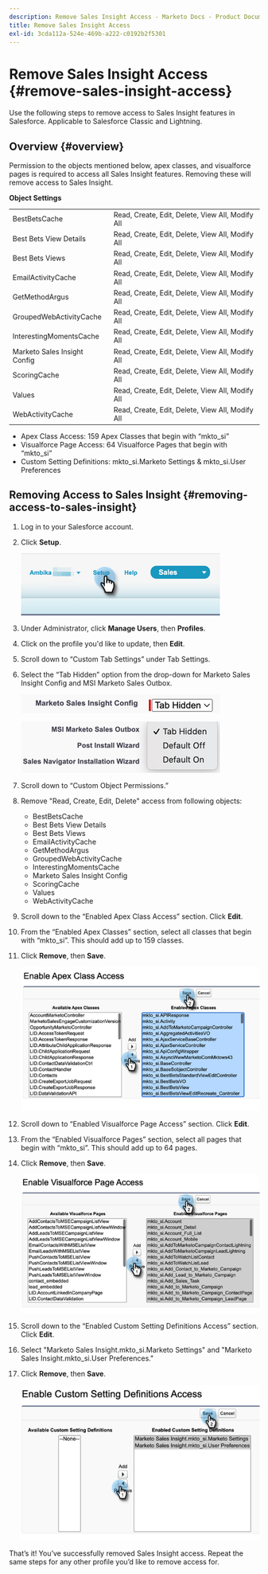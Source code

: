 ```yaml
---
description: Remove Sales Insight Access - Marketo Docs - Product Documentation
title: Remove Sales Insight Access
exl-id: 3cda112a-524e-469b-a222-c0192b2f5301
---
```

# Remove Sales Insight Access {#remove-sales-insight-access}

Use the following steps to remove access to Sales Insight features in Salesforce. Applicable to Salesforce Classic and Lightning.

## Overview {#overview}

Permission to the objects mentioned below, apex classes, and visualforce pages is required to access all Sales Insight features. Removing these will remove access to Sales Insight.

**Object Settings**

<table> 
 <tbody> 
 <tr> 
   <td>BestBetsCache</td> 
   <td>Read, Create, Edit, Delete, View All, Modify All</td> 
  </tr> 
  <tr> 
   <td>Best Bets View Details</td> 
   <td>Read, Create, Edit, Delete, View All, Modify All</td> 
  </tr> 
  <tr> 
   <td>Best Bets Views</td> 
   <td>Read, Create, Edit, Delete, View All, Modify All</td> 
  </tr> 
  <tr> 
   <td>EmailActivityCache</td> 
   <td>Read, Create, Edit, Delete, View All, Modify All</td> 
  </tr> 
  <tr> 
   <td>GetMethodArgus</td> 
   <td>Read, Create, Edit, Delete, View All, Modify All</td> 
  </tr> 
  <tr> 
   <td>GroupedWebActivityCache</td> 
   <td>Read, Create, Edit, Delete, View All, Modify All</td> 
  </tr> 
  <tr> 
   <td>InterestingMomentsCache</td> 
   <td>Read, Create, Edit, Delete, View All, Modify All</td> 
  </tr> 
  <tr> 
   <td>Marketo Sales Insight Config</td> 
   <td>Read, Create, Edit, Delete, View All, Modify All</td> 
  </tr> 
  <tr> 
   <td>ScoringCache</td> 
   <td>Read, Create, Edit, Delete, View All, Modify All</td> 
  </tr> 
  <tr> 
   <td>Values</td> 
   <td>Read, Create, Edit, Delete, View All, Modify All</td> 
  </tr> 
  <tr> 
   <td>WebActivityCache</td> 
   <td>Read, Create, Edit, Delete, View All, Modify All</td> 
  </tr> 
 </tbody> 
</table>

* Apex Class Access: 159 Apex Classes that begin with “mkto_si”
* Visualforce Page Access: 64 Visualforce Pages that begin with “mkto_si”
* Custom Setting Definitions: mkto_si.Marketo Settings & mkto_si.User Preferences

## Removing Access to Sales Insight {#removing-access-to-sales-insight}

1. Log in to your Salesforce account.

1. Click **Setup**.

   ![](assets/remove-sales-insight-access-1.png)

1. Under Administrator, click **Manage Users**, then **Profiles**.

1. Click on the profile you'd like to update, then **Edit**.

1. Scroll down to “Custom Tab Settings” under Tab Settings.

1. Select the “Tab Hidden” option from the drop-down for Marketo Sales Insight Config and MSI Marketo Sales Outbox.

   ![](assets/remove-sales-insight-access-2.png)

   ![](assets/remove-sales-insight-access-3.png)

1. Scroll down to “Custom Object Permissions.”

1. Remove "Read, Create, Edit, Delete" access from following objects:

   * BestBetsCache
   * Best Bets View Details
   * Best Bets Views
   * EmailActivityCache
   * GetMethodArgus
   * GroupedWebActivityCache
   * InterestingMomentsCache
   * Marketo Sales Insight Config
   * ScoringCache
   * Values
   * WebActivityCache

1. Scroll down to the “Enabled Apex Class Access” section. Click **Edit**.

1. From the “Enabled Apex Classes” section, select all classes that begin with “mkto_si”. This should add up to 159 classes.  

1. Click **Remove**, then **Save**.

   ![](assets/remove-sales-insight-access-4.png)

1. Scroll down to “Enabled Visualforce Page Access” section. Click **Edit**.

1. From the “Enabled Visualforce Pages” section, select all pages that begin with “mkto_si”. This should add up to 64 pages.  

1. Click **Remove**, then **Save**.

   ![](assets/remove-sales-insight-access-5.png)

1. Scroll down to the “Enabled Custom Setting Definitions Access” section. Click **Edit**.

1. Select "Marketo Sales Insight.mkto_si.Marketo Settings" and "Marketo Sales Insight.mkto_si.User Preferences."  

1. Click **Remove**, then **Save**.

   ![](assets/remove-sales-insight-access-6.png)

That’s it! You’ve successfully removed Sales Insight access. Repeat the same steps for any other profile you’d like to remove access for.
